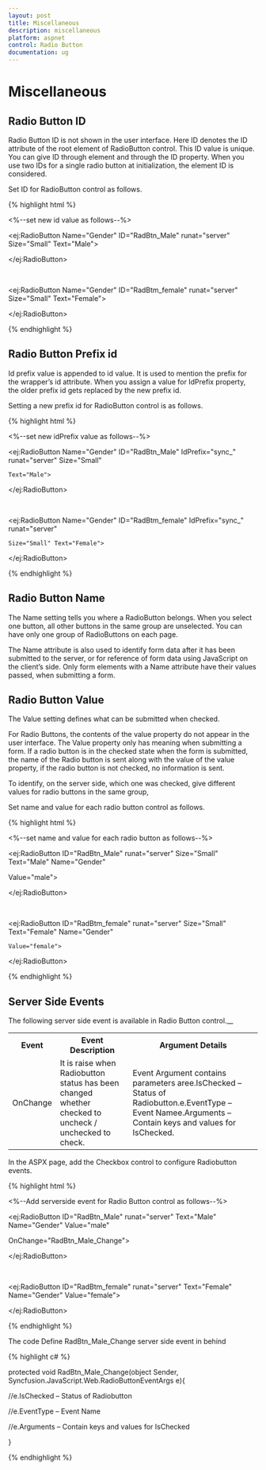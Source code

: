 ```yaml
---
layout: post
title: Miscellaneous
description: miscellaneous
platform: aspnet
control: Radio Button
documentation: ug
---
```


# Miscellaneous

## Radio Button ID

Radio Button ID is not shown in the user interface. Here ID denotes the ID attribute of the root element of RadioButton control. This ID value is unique. You can give ID through element and through the ID property. When you use two IDs for a single radio button at initialization, the element ID is considered.

Set ID for RadioButton control as follows.

{% highlight html %}

<%--set new id value as follows--%>

<ej:RadioButton Name="Gender" ID="RadBtn_Male" runat="server" Size="Small" Text="Male">

</ej:RadioButton>

<br />

<ej:RadioButton Name="Gender" ID="RadBtm_female" runat="server" Size="Small" Text="Female">

</ej:RadioButton>



{% endhighlight %}

## Radio Button Prefix id

Id prefix value is appended to id value. It is used to mention the prefix for the wrapper’s id attribute. When you assign a value for IdPrefix property, the older prefix id gets replaced by the new prefix id. 

Setting a new prefix id for RadioButton control is as follows.

{% highlight html %}

<%--set new idPrefix   value as follows--%>

<ej:RadioButton Name="Gender" ID="RadBtn_Male" IdPrefix="sync_" runat="server" Size="Small"

    Text="Male">

</ej:RadioButton>

<br />

<ej:RadioButton Name="Gender" ID="RadBtm_female" IdPrefix="sync_" runat="server"

    Size="Small" Text="Female">

</ej:RadioButton>



{% endhighlight %}

## Radio Button Name

The Name setting tells you where a RadioButton belongs. When you select one button, all other buttons in the same group are unselected. You can have only one group of RadioButtons on each page.

The Name attribute is also used to identify form data after it has been submitted to the server, or for reference of form data using JavaScript on the client’s side. Only form elements with a Name attribute have their values passed, when submitting a form.

## Radio Button Value

The Value setting defines what can be submitted when checked.

For Radio Buttons, the contents of the value property do not appear in the user interface. The Value property only has meaning when submitting a form. If a radio button is in the checked state when the form is submitted, the name of the Radio button is sent along with the value of the value property, if the radio button is not checked, no information is sent.

To identify, on the server side, which one was checked, give different values for radio buttons in the same group, 

Set name and value for each radio button control as follows.

{% highlight html %}

<%--set name and value for each radio button as follows--%>

<ej:RadioButton ID="RadBtn_Male" runat="server" Size="Small" Text="Male" Name="Gender"

Value="male">

</ej:RadioButton>

<br />

<ej:RadioButton ID="RadBtm_female" runat="server" Size="Small" Text="Female" Name="Gender"

    Value="female">

</ej:RadioButton>





{% endhighlight %}

## Server Side Events

The following server side event is available in Radio Button control.__

<table>
<tr>
<th>
Event</th><th>
Event Description</th><th>
Argument Details</th></tr>
<tr>
<td>
OnChange</td><td>
It is raise when Radiobutton status has been changed whether checked to uncheck / unchecked to check.</td><td>
Event Argument contains parameters aree.IsChecked – Status of Radiobutton.e.EventType – Event Namee.Arguments – Contain keys and values for IsChecked.</td></tr>
</table>
In the ASPX page, add the Checkbox control to configure Radiobutton events.

{% highlight html %}

<%--Add serverside event for Radio Button control as follows--%>

<ej:RadioButton ID="RadBtn_Male" runat="server" Text="Male" Name="Gender" Value="male"

OnChange="RadBtn_Male_Change">

</ej:RadioButton>

<br />

<ej:RadioButton ID="RadBtm_female" runat="server" Text="Female" Name="Gender" Value="female">

</ej:RadioButton>



{% endhighlight %}

The code Define RadBtn_Male_Change server side event in behind

{% highlight c# %}

protected void RadBtn_Male_Change(object Sender, Syncfusion.JavaScript.Web.RadioButtonEventArgs e){

 //e.IsChecked – Status of Radiobutton

 //e.EventType – Event Name

 //e.Arguments – Contain keys and values for IsChecked

}



{% endhighlight %}



